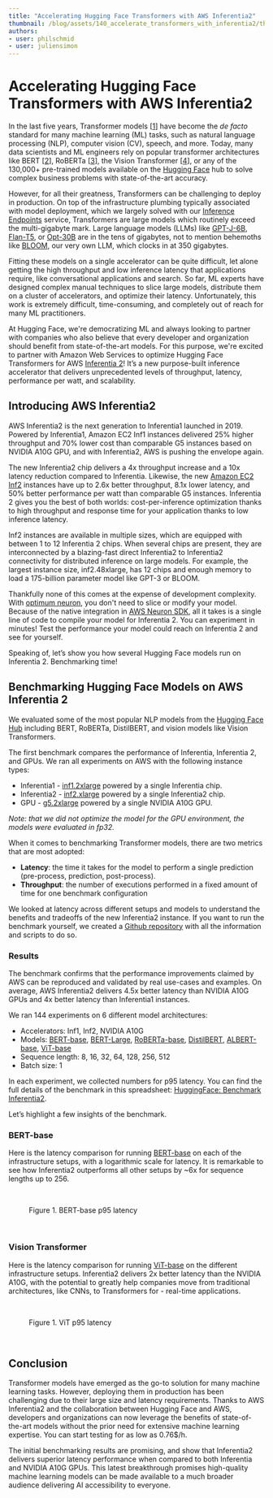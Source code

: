 ```yaml
---
title: "Accelerating Hugging Face Transformers with AWS Inferentia2" 
thumbnail: /blog/assets/140_accelerate_transformers_with_inferentia2/thumbnail.png
authors:
- user: philschmid
- user: juliensimon
---
```


# Accelerating Hugging Face Transformers with AWS Inferentia2

<!-- {blog_metadata} -->
<!-- {authors} -->

<script async defer src="https://unpkg.com/medium-zoom-element@0/dist/medium-zoom-element.min.js"></script>

In the last five years, Transformer models [[1](https://arxiv.org/abs/1706.03762)] have become the _de facto_ standard for many machine learning (ML) tasks, such as natural language processing (NLP), computer vision (CV),  speech, and more. Today, many data scientists and ML engineers rely on popular transformer architectures like BERT [[2](https://arxiv.org/abs/1810.04805)], RoBERTa [[3](https://arxiv.org/abs/1907.11692)], the Vision Transformer [[4](https://arxiv.org/abs/2010.11929)], or any of the 130,000+ pre-trained models available on the [Hugging Face](https://huggingface.co) hub to solve complex business problems with state-of-the-art accuracy.

However, for all their greatness, Transformers can be challenging to deploy in production. On top of the infrastructure plumbing typically associated with model deployment, which we largely solved with our [Inference Endpoints](https://huggingface.co/inference-endpoints) service, Transformers are large models which routinely exceed the multi-gigabyte mark. Large language models (LLMs) like [GPT-J-6B](https://huggingface.co/EleutherAI/gpt-j-6B), [Flan-T5](https://huggingface.co/google/flan-t5-xxl), or [Opt-30B](https://huggingface.co/facebook/opt-30b) are in the tens of gigabytes, not to mention behemoths like [BLOOM](https://huggingface.co/bigscience/bloom), our very own LLM, which clocks in at 350 gigabytes. 

Fitting these models on a single accelerator can be quite difficult, let alone getting the high throughput and low inference latency that applications require, like conversational applications and search. So far, ML experts have designed complex manual techniques to slice large models, distribute them on a cluster of accelerators, and optimize their latency. Unfortunately, this work is extremely difficult, time-consuming, and completely out of reach for many ML practitioners. 

At Hugging Face, we're democratizing ML and always looking to partner with companies who also believe that every developer and organization should benefit from state-of-the-art models. For this purpose, we're excited to partner with Amazon Web Services to optimize Hugging Face Transformers for AWS [Inferentia 2](https://aws.amazon.com/machine-learning/inferentia/)! It’s a new purpose-built inference accelerator that delivers unprecedented levels of throughput, latency, performance per watt, and scalability.

## Introducing AWS Inferentia2

AWS Inferentia2 is the next generation to Inferentia1 launched in 2019. Powered by Inferentia1, Amazon EC2 Inf1 instances delivered 25% higher throughput and 70% lower cost than comparable G5 instances based on NVIDIA A10G GPU, and with Inferentia2, AWS is pushing the envelope again. 

The new Inferentia2 chip delivers a 4x throughput increase and a 10x latency reduction compared to Inferentia. Likewise, the new [Amazon EC2 Inf2](https://aws.amazon.com/de/ec2/instance-types/inf2/) instances have up to 2.6x better throughput, 8.1x lower latency, and 50% better performance per watt than comparable G5 instances. Inferentia 2 gives you the best of both worlds: cost-per-inference optimization thanks to high throughput and response time for your application thanks to low inference latency.

Inf2 instances are available in multiple sizes, which are equipped with between 1 to 12 Inferentia 2 chips. When several chips are present, they are interconnected by a blazing-fast direct Inferentia2 to Inferentia2 connectivity for distributed inference on large models. For example, the largest instance size, inf2.48xlarge, has 12 chips and enough memory to load a 175-billion parameter model like GPT-3 or BLOOM.

Thankfully none of this comes at the expense of development complexity. With [optimum neuron](https://github.com/huggingface/optimum-neuron), you don't need to slice or modify your model. Because of the native integration in [AWS Neuron SDK](https://github.com/aws-neuron/aws-neuron-sdk), all it takes is a single line of code to compile your model for Inferentia 2. You can experiment in minutes! Test the performance your model could reach on Inferentia 2 and see for yourself.

Speaking of, let’s show you how several Hugging Face models run on Inferentia 2. Benchmarking time!

## Benchmarking Hugging Face Models on AWS Inferentia 2

We evaluated some of the most popular NLP models from the [Hugging Face Hub](https://huggingface.co/models) including BERT, RoBERTa, DistilBERT, and vision models like Vision Transformers.  

The first benchmark compares the performance of Inferentia, Inferentia 2, and GPUs. We ran all experiments on AWS with the following instance types: 
* Inferentia1 - [inf1.2xlarge](https://aws.amazon.com/ec2/instance-types/inf1/?nc1=h_ls) powered by a single Inferentia chip.
* Inferentia2 - [inf2.xlarge](https://aws.amazon.com/ec2/instance-types/inf2/?nc1=h_ls) powered by a single Inferentia2 chip.
* GPU - [g5.2xlarge](https://aws.amazon.com/ec2/instance-types/g5/) powered by a single NVIDIA A10G GPU.

_Note: that we did not optimize the model for the GPU environment, the models were evaluated in fp32._

When it comes to benchmarking Transformer models, there are two metrics that are most adopted:
* **Latency**: the time it takes for the model to perform a single prediction (pre-process, prediction, post-process).
* **Throughput**: the number of executions performed in a fixed amount of time for one benchmark configuration

We looked at latency across different setups and models to understand the benefits and tradeoffs of the new Inferentia2 instance. If you want to run the benchmark yourself, we created a [Github repository](https://github.com/philschmid/aws-neuron-samples/tree/main/benchmark) with all the information and scripts to do so. 

### Results

The benchmark confirms that the performance improvements claimed by AWS can be reproduced and validated by real use-cases and examples. On average, AWS Inferentia2 delivers 4.5x better latency than NVIDIA A10G GPUs and 4x better latency than Inferentia1 instances. 

We ran 144 experiments on 6 different model architectures:
* Accelerators: Inf1, Inf2, NVIDIA A10G
* Models: [BERT-base](https://huggingface.co/bert-base-uncased), [BERT-Large](https://huggingface.co/bert-large-uncased), [RoBERTa-base](https://huggingface.co/roberta-base), [DistilBERT](https://huggingface.co/distilbert-base-uncased), [ALBERT-base](https://huggingface.co/albert-base-v2), [ViT-base](https://huggingface.co/google/vit-base-patch16-224)
* Sequence length: 8, 16, 32, 64, 128, 256, 512
* Batch size: 1

In each experiment, we collected numbers for p95 latency. You can find the full details of the benchmark in this spreadsheet: [HuggingFace: Benchmark Inferentia2](https://docs.google.com/spreadsheets/d/1AULEHBu5Gw6ABN8Ls6aSB2CeZyTIP_y5K7gC7M3MXqs/edit?usp=sharing).

Let’s highlight a few insights of the benchmark.

### BERT-base

Here is the latency comparison for running [BERT-base](https://huggingface.co/bert-base-uncased) on each of the infrastructure setups, with a logarithmic scale for latency. It is remarkable to see how Inferentia2 outperforms all other setups by ~6x for sequence lengths up to 256. 

<br>
<figure class="image table text-center m-0 w-full">
  <medium-zoom background="rgba(0,0,0,.7)" alt="BERT-base p95 latency" src="assets/140_accelerate_transformers_with_inferentia2/bert.png"></medium-zoom>
  <figcaption>Figure 1. BERT-base p95 latency</figcaption>
</figure>
<br>



### Vision Transformer

Here is the latency comparison for running [ViT-base](https://huggingface.co/google/vit-base-patch16-224) on the different infrastructure setups. Inferentia2 delivers 2x better latency than the NVIDIA A10G, with the potential to greatly help companies move from traditional architectures, like CNNs, to Transformers for - real-time applications.

<br>
<figure class="image table text-center m-0 w-full">
  <medium-zoom background="rgba(0,0,0,.7)" alt="ViT p95 latency" src="assets/140_accelerate_transformers_with_inferentia2/vit.png"></medium-zoom>
  <figcaption>Figure 1. ViT p95 latency</figcaption>
</figure>
<br>


## Conclusion

Transformer models have emerged as the go-to solution for many machine learning tasks. However, deploying them in production has been challenging due to their large size and latency requirements. Thanks to AWS Inferentia2 and the collaboration between Hugging Face and AWS, developers and organizations can now leverage the benefits of state-of-the-art models without the prior need for extensive machine learning expertise. You can start testing for as low as 0.76$/h.

The initial benchmarking results are promising, and show that Inferentia2 delivers superior latency performance when compared to both Inferentia and NVIDIA A10G GPUs. This latest breakthrough promises high-quality machine learning models can be made available to a much broader audience delivering AI accessibility to everyone. 